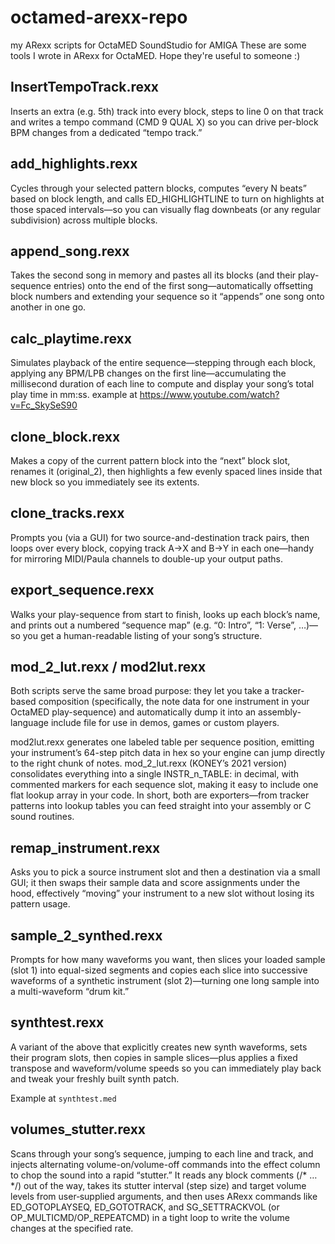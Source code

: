 # octamed-arexx-repo
my ARexx scripts for OctaMED SoundStudio for AMIGA
These are some tools I wrote in ARexx for OctaMED. Hope they're useful to someone :)

## InsertTempoTrack.rexx

Inserts an extra (e.g. 5th) track into every block, steps to line 0 on that track and writes a tempo command (CMD 9 QUAL X) so you can drive per-block BPM changes from a dedicated “tempo track.”

## add_highlights.rexx

Cycles through your selected pattern blocks, computes “every N beats” based on block length, and calls ED_HIGHLIGHTLINE to turn on highlights at those spaced intervals—so you can visually flag downbeats (or any regular subdivision) across multiple blocks.

## append_song.rexx

Takes the second song in memory and pastes all its blocks (and their play-sequence entries) onto the end of the first song—automatically offsetting block numbers and extending your sequence so it “appends” one song onto another in one go.

## calc_playtime.rexx

Simulates playback of the entire sequence—stepping through each block, applying any BPM/LPB changes on the first line—accumulating the millisecond duration of each line to compute and display your song’s total play time in mm:ss. example at https://www.youtube.com/watch?v=Fc_SkySeS90

## clone_block.rexx

Makes a copy of the current pattern block into the “next” block slot, renames it (original_2), then highlights a few evenly spaced lines inside that new block so you immediately see its extents.

## clone_tracks.rexx

Prompts you (via a GUI) for two source-and-destination track pairs, then loops over every block, copying track A→X and B→Y in each one—handy for mirroring MIDI/Paula channels to double-up your output paths.

## export_sequence.rexx

Walks your play-sequence from start to finish, looks up each block’s name, and prints out a numbered “sequence map” (e.g. “0: Intro”, “1: Verse”, …)—so you get a human-readable listing of your song’s structure.

## mod_2_lut.rexx / mod2lut.rexx

Both scripts serve the same broad purpose: they let you take a tracker‐based composition (specifically, the note data for one instrument in your OctaMED play-sequence) and automatically dump it into an assembly-language include file for use in demos, games or custom players.

mod2lut.rexx generates one labeled table per sequence position, emitting your instrument’s 64-step pitch data in hex so your engine can jump directly to the right chunk of notes.
mod_2_lut.rexx (KONEY’s 2021 version) consolidates everything into a single INSTR_n_TABLE: in decimal, with commented markers for each sequence slot, making it easy to include one flat lookup array in your code.
In short, both are exporters—from tracker patterns into lookup tables you can feed straight into your assembly or C sound routines.

## remap_instrument.rexx

Asks you to pick a source instrument slot and then a destination via a small GUI; it then swaps their sample data and score assignments under the hood, effectively “moving” your instrument to a new slot without losing its pattern usage.

## sample_2_synthed.rexx

Prompts for how many waveforms you want, then slices your loaded sample (slot 1) into equal-sized segments and copies each slice into successive waveforms of a synthetic instrument (slot 2)—turning one long sample into a multi-waveform “drum kit.”

## synthtest.rexx

A variant of the above that explicitly creates new synth waveforms, sets their program slots, then copies in sample slices—plus applies a fixed transpose and waveform/volume speeds so you can immediately play back and tweak your freshly built synth patch.

Example at `synthtest.med`

## volumes_stutter.rexx

Scans through your song’s sequence, jumping to each line and track, and injects alternating volume-on/volume-off commands into the effect column to chop the sound into a rapid “stutter.” It reads any block comments (/* … */) out of the way, takes its stutter interval (step size) and target volume levels from user‐supplied arguments, and then uses ARexx commands like ED_GOTOPLAYSEQ, ED_GOTOTRACK, and SG_SETTRACKVOL (or OP_MULTICMD/OP_REPEATCMD) in a tight loop to write the volume changes at the specified rate.
